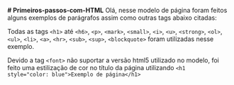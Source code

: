 **# Primeiros-passos-com-HTML**
Olá, nesse modelo de página foram feitos alguns exemplos de parágrafos assim como outras tags abaixo citadas:

Todas as tags `<h1>` até `<h6>`, `<p>`, `<mark>`, `<small>`, `<i>`, `<u>`, `<strong>`, `<ol>`, `<ul>`, `<li>`, `<a>`, `<hr>`, `<sub>`, `<sup>`, `<blockquote>` foram utilizadas nesse exemplo.

Devido a tag `<font>` não suportar a versão html5 utilizado no modelo, foi feito uma estilização de cor no título da página utilizando `<h1  style="color: blue">Exemplo de página</h1>`
